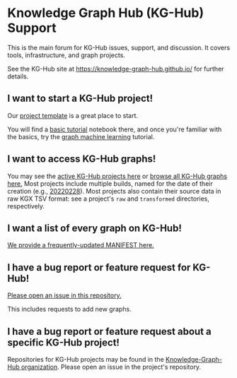 # Knowledge Graph Hub (KG-Hub) Support
This is the main forum for KG-Hub issues, support, and discussion. It covers tools, infrastructure, and graph projects.

See the KG-Hub site at https://knowledge-graph-hub.github.io/ for further details.

## I want to start a KG-Hub project!
Our [project template](https://github.com/Knowledge-Graph-Hub/kg-template) is a great place to start.

You will find a [basic tutorial](https://github.com/Knowledge-Graph-Hub/kg-dtm-template/blob/master/Tutorials/Getting%20Started.ipynb) notebook there, and once you're familiar with the basics, try the [graph machine learning](https://github.com/Knowledge-Graph-Hub/kg-dtm-template/blob/master/Tutorials/Machine%20Learning%20on%20Knowledge%20Graphs.ipynb) tutorial.

## I want to access KG-Hub graphs!
You may see the [active KG-Hub projects here](https://knowledge-graph-hub.github.io/) or [browse all KG-Hub graphs here.](https://kg-hub.berkeleybop.io/)
Most projects include multiple builds, named for the date of their creation (e.g., [20220228](https://kg-hub.berkeleybop.io/kg-covid-19/20220228/index.html)).
Most projects also contain their source data in raw KGX TSV format: see a project's `raw` and `transformed` directories, respectively.

## I want a list of every graph on KG-Hub!
[We provide a frequently-updated MANIFEST here.](https://kg-hub.berkeleybop.io/MANIFEST.yaml)

## I have a bug report or feature request for KG-Hub!
[Please open an issue in this repository.](https://github.com/Knowledge-Graph-Hub/knowledge-graph-hub-support/issues)

This includes requests to add new graphs.

## I have a bug report or feature request about a specific KG-Hub project!
Repositories for KG-Hub projects may be found in the [Knowledge-Graph-Hub organization](https://github.com/Knowledge-Graph-Hub). Please open an issue in the project's repository.
